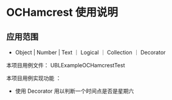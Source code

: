 #  OCHamcrest  使用说明

## 应用范围

* Object | Number |  Text  ｜ Logical ｜ Collection ｜ Decorator



本项目用例文件： UBLExampleOCHamcrestTest

本项目用例实现功能 ： 
*  使用 Decorator 用以判断一个时间点是否是星期六
